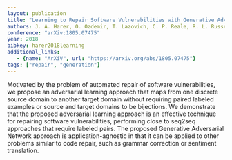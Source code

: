 ```yaml
---
layout: publication
title: "Learning to Repair Software Vulnerabilities with Generative Adversarial Networks"
authors: J. A. Harer, O. Ozdemir, T. Lazovich, C. P. Reale, R. L. Russell, L. Y. Kim
conference: "arXiv:1805.07475"
year: 2018
bibkey: harer2018learning
additional_links:
   - {name: "ArXiV", url: "https://arxiv.org/abs/1805.07475"}
tags: ["repair", "generation"]
---
```

Motivated by the problem of automated repair of software vulnerabilities, we propose an adversarial learning approach that maps from one discrete source domain to another target domain without requiring paired labeled examples or source and target domains to be bijections. We demonstrate that the proposed adversarial learning approach is an effective technique for repairing software vulnerabilities, performing close to seq2seq approaches that require labeled pairs. The proposed Generative Adversarial Network approach is application-agnostic in that it can be applied to other problems similar to code repair, such as grammar correction or sentiment translation.
